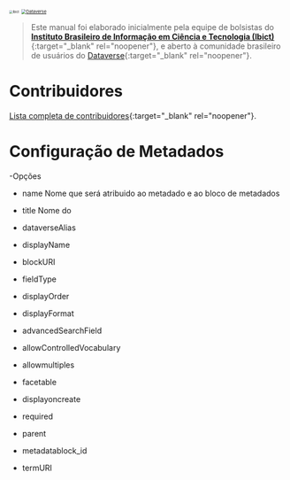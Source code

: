 <a href="http://www.ibict.br" target="_blank"><img src="./imagens/ibict.jpeg" alt="Ibict" style="zoom:40%;" /></a> <a href="https://dataverse.org" target="_blank"><img src="./imagens/dataverse.png" alt="Dataverse" style="zoom:55%;" /></a>

> Este manual foi elaborado inicialmente pela equipe de bolsistas do [**Instituto Brasileiro de Informação em Ciência e Tecnologia (Ibict)**](http://www.ibict.br/){:target="_blank" rel="noopener"}, e aberto à comunidade brasileiro de usuários do [Dataverse](https://dataverse.org/){:target="_blank" rel="noopener"}.

# Contribuidores

[Lista completa de contribuidores](./contribs.md){:target="_blank" rel="noopener"}.

# Configuração de Metadados

-Opções 

* name
  Nome que será atribuido ao metadado e ao bloco de metadados
* title
  Nome do  
* dataverseAlias
  
* displayName
* blockURI
* fieldType
* displayOrder
* displayFormat
* advancedSearchField	
* allowControlledVocabulary	
* allowmultiples	
* facetable	
* displayoncreate	
* required	
* parent	
* metadatablock_id	
* termURI
